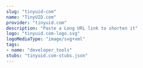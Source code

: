 ```yaml
---
slug: "tinyuid-com"
name: "TinyUID.com"
provider: "tinyuid.com"
description: "Paste a Long URL link to shorten it"
logo: "tinyuid.com-logo.svg"
logoMediaType: "image/svg+xml"
tags:
- name: "developer_tools"
stubs: "tinyuid.com-stubs.json"
---
```

